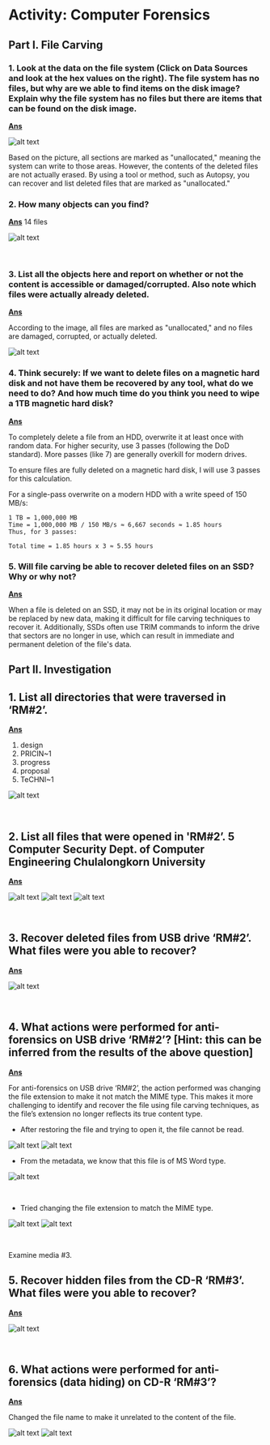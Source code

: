 # Activity: Computer Forensics

## Part I. File Carving

### 1. Look at the data on the file system (Click on Data Sources and look at the hex values on the right). The file system has no files, but why are we able to find items on the disk image? Explain why the file system has no files but there are items that can be found on the disk image.

**<u>Ans</u>**

![alt text](<Screenshot 2024-09-16 183618.jpg>)

Based on the picture, all sections are marked as "unallocated," meaning the system can write to those areas. However, the contents of the deleted files are not actually erased. By using a tool or method, such as Autopsy, you can recover and list deleted files that are marked as "unallocated."

### 2. How many objects can you find?

**<u>Ans</u>** 14 files

![alt text](<Screenshot 2024-09-16 183734.jpg>)

<div style="page-break-after: always; visibility: hidden">
\pagebreak
</div>

### 3. List all the objects here and report on whether or not the content is accessible or damaged/corrupted. Also note which files were actually already deleted.

**<u>Ans</u>**

According to the image, all files are marked as "unallocated," and no files are damaged, corrupted, or actually deleted.

![alt text](image.png)

### 4. Think securely: If we want to delete files on a magnetic hard disk and not have them be recovered by any tool, what do we need to do? And how much time do you think you need to wipe a 1TB magnetic hard disk?

**<u>Ans</u>**

To completely delete a file from an HDD, overwrite it at least once with random data. For higher security, use 3 passes (following the DoD standard). More passes (like 7) are generally overkill for modern drives.

To ensure files are fully deleted on a magnetic hard disk, I will use 3 passes for this calculation.

For a single-pass overwrite on a modern HDD with a write speed of 150 MB/s:

    1 TB = 1,000,000 MB
    Time = 1,000,000 MB / 150 MB/s ≈ 6,667 seconds ≈ 1.85 hours
    Thus, for 3 passes:

    Total time = 1.85 hours x 3 ≈ 5.55 hours

### 5. Will file carving be able to recover deleted files on an SSD? Why or why not?

**<u>Ans</u>**

When a file is deleted on an SSD, it may not be in its original location or may be replaced by new data, making it difficult for file carving techniques to recover it. Additionally, SSDs often use TRIM commands to inform the drive that sectors are no longer in use, which can result in immediate and permanent deletion of the file's data.

## Part II. Investigation

## 1. List all directories that were traversed in ‘RM#2’.

**<u>Ans</u>**

1. design
2. PRICIN~1
3. progress
4. proposal
5. TeCHNI~1

![alt text](<Screenshot 2024-09-16 184342.jpg>)

<div style="page-break-after: always; visibility: hidden">
\pagebreak
</div>

## 2. List all files that were opened in 'RM#2’. 5 Computer Security Dept. of Computer Engineering Chulalongkorn University

**<u>Ans</u>**

![alt text](<Screenshot 2024-09-16 185723.jpg>)
![alt text](<Screenshot 2024-09-16 185742.jpg>)
![alt text](<Screenshot 2024-09-16 185805.jpg>)

<div style="page-break-after: always; visibility: hidden">
\pagebreak
</div>

## 3. Recover deleted files from USB drive ‘RM#2’. What files were you able to recover?

**<u>Ans</u>**

![alt text](<Screenshot 2024-09-16 190405.jpg>)

<div style="page-break-after: always; visibility: hidden">
\pagebreak
</div>

## 4. What actions were performed for anti-forensics on USB drive ‘RM#2’? [Hint: this can be inferred from the results of the above question]

**<u>Ans</u>**

For anti-forensics on USB drive ‘RM#2’, the action performed was changing the file extension to make it not match the MIME type. This makes it more challenging to identify and recover the file using file carving techniques, as the file’s extension no longer reflects its true content type.

- After restoring the file and trying to open it, the file cannot be read.

![alt text](<Screenshot 2024-09-16 190645.jpg>)
![alt text](<Screenshot 2024-09-16 190712.jpg>)

- From the metadata, we know that this file is of MS Word type.

![alt text](<Screenshot 2024-09-16 190619.jpg>)

<div style="page-break-after: always; visibility: hidden">
\pagebreak
</div>

- Tried changing the file extension to match the MIME type.

![alt text](<Screenshot 2024-09-16 191055.jpg>)
![alt text](<Screenshot 2024-09-16 191110.jpg>)

<div style="page-break-after: always; visibility: hidden">
\pagebreak
</div>

Examine media #3.

## 5. Recover hidden files from the CD-R ‘RM#3’. What files were you able to recover?

**<u>Ans</u>**

![alt text](<Screenshot 2024-09-16 191716.jpg>)

<div style="page-break-after: always; visibility: hidden">
\pagebreak
</div>

## 6. What actions were performed for anti-forensics (data hiding) on CD-R ‘RM#3’?

**<u>Ans</u>**

Changed the file name to make it unrelated to the content of the file.

![alt text](<Screenshot 2024-09-16 191802.jpg>)
![alt text](<Screenshot 2024-09-16 191830.jpg>)
